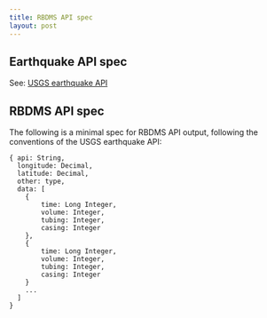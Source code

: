 ```yaml
---
title: RBDMS API spec
layout: post
---
```


## Earthquake API spec

See: <a href="http://earthquake.usgs.gov/earthquakes/feed/v1.0/geojson.php">USGS earthquake API</a>

## RBDMS API spec

The following is a minimal spec for RBDMS API output, following the conventions of the USGS earthquake API:

```
{ api: String,
  longitude: Decimal,
  latitude: Decimal,
  other: type,
  data: [
    { 
        time: Long Integer,
        volume: Integer,
        tubing: Integer,
        casing: Integer
    },
    { 
        time: Long Integer,
        volume: Integer,
        tubing: Integer,
        casing: Integer
    }
    ... 
  ]
}
```
